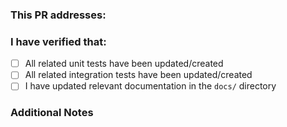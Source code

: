 ### This PR addresses:
<!-- Put a reference to an issue number here,
     or a short description of what this PR addresses if no issue exists. -->


### I have verified that:
<!-- Ensure all of these boxes are checked. -->
- [ ] All related unit tests have been updated/created
- [ ] All related integration tests have been updated/created
- [ ] I have updated relevant documentation in the `docs/` directory

### Additional Notes
<!-- Put any other additional notes here for reviewers. -->
